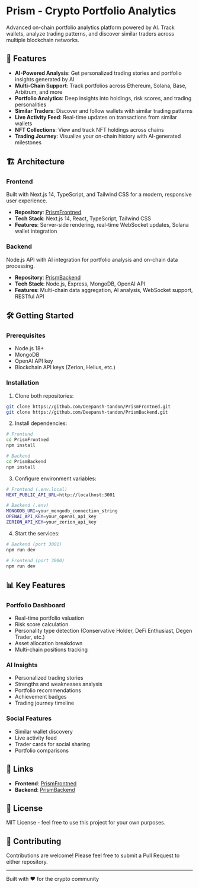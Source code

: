 # Prism - Crypto Portfolio Analytics

Advanced on-chain portfolio analytics platform powered by AI. Track wallets, analyze trading patterns, and discover similar traders across multiple blockchain networks.

## 🚀 Features

- **AI-Powered Analysis**: Get personalized trading stories and portfolio insights generated by AI
- **Multi-Chain Support**: Track portfolios across Ethereum, Solana, Base, Arbitrum, and more
- **Portfolio Analytics**: Deep insights into holdings, risk scores, and trading personalities
- **Similar Traders**: Discover and follow wallets with similar trading patterns
- **Live Activity Feed**: Real-time updates on transactions from similar wallets
- **NFT Collections**: View and track NFT holdings across chains
- **Trading Journey**: Visualize your on-chain history with AI-generated milestones

## 🏗️ Architecture

### Frontend
Built with Next.js 14, TypeScript, and Tailwind CSS for a modern, responsive user experience.

- **Repository**: [PrismFrontned](https://github.com/Deepansh-tandon/PrismFrontned)
- **Tech Stack**: Next.js 14, React, TypeScript, Tailwind CSS
- **Features**: Server-side rendering, real-time WebSocket updates, Solana wallet integration

### Backend
Node.js API with AI integration for portfolio analysis and on-chain data processing.

- **Repository**: [PrismBackend](https://github.com/Deepansh-tandon/PrismBackend)
- **Tech Stack**: Node.js, Express, MongoDB, OpenAI API
- **Features**: Multi-chain data aggregation, AI analysis, WebSocket support, RESTful API

## 🛠️ Getting Started

### Prerequisites
- Node.js 18+
- MongoDB
- OpenAI API key
- Blockchain API keys (Zerion, Helius, etc.)

### Installation

1. Clone both repositories:
```bash
git clone https://github.com/Deepansh-tandon/PrismFrontned.git
git clone https://github.com/Deepansh-tandon/PrismBackend.git
```

2. Install dependencies:
```bash
# Frontend
cd PrismFrontned
npm install

# Backend
cd PrismBackend
npm install
```

3. Configure environment variables:
```bash
# Frontend (.env.local)
NEXT_PUBLIC_API_URL=http://localhost:3001

# Backend (.env)
MONGODB_URI=your_mongodb_connection_string
OPENAI_API_KEY=your_openai_api_key
ZERION_API_KEY=your_zerion_api_key
```

4. Start the services:
```bash
# Backend (port 3001)
npm run dev

# Frontend (port 3000)
npm run dev
```

## 📊 Key Features

### Portfolio Dashboard
- Real-time portfolio valuation
- Risk score calculation
- Personality type detection (Conservative Holder, DeFi Enthusiast, Degen Trader, etc.)
- Asset allocation breakdown
- Multi-chain positions tracking

### AI Insights
- Personalized trading stories
- Strengths and weaknesses analysis
- Portfolio recommendations
- Achievement badges
- Trading journey timeline

### Social Features
- Similar wallet discovery
- Live activity feed
- Trader cards for social sharing
- Portfolio comparisons

## 🔗 Links

- **Frontend**: [PrismFrontned](https://github.com/Deepansh-tandon/PrismFrontned)
- **Backend**: [PrismBackend](https://github.com/Deepansh-tandon/PrismBackend)

## 📝 License

MIT License - feel free to use this project for your own purposes.

## 🤝 Contributing

Contributions are welcome! Please feel free to submit a Pull Request to either repository.

---

Built with ❤️ for the crypto community

